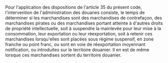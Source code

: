Pour l'application des dispositions de l'article 35 du
présent code, l'intervention de l'administration des douanes consiste,
le temps de déterminer si les marchandises sont des marchandises de
contrefaçon, des marchandises pirates ou des marchandises portant
atteinte à d'autres droits de propriété intellectuelle, soit à suspendre
la mainlevée pour leur mise à la consommation, leur exportation ou leur
réexportation, soit à retenir ces marchandises lorsqu'elles sont placées
sous régime suspensif, en zone franche ou point franc, ou sont en voie
de réexportation moyennant notification, ou introduites sur le
territoire douanier. Il en est de même lorsque ces marchandises sortent
du territoire douanier.